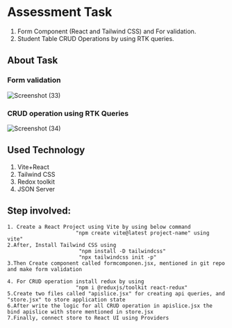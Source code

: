 # Assessment Task
1. Form Component (React and Tailwind CSS) and For validation.
2. Student Table CRUD Operations by using RTK queries.

## About Task
   ### Form validation
   ![Screenshot (33)](https://github.com/TAMILMANI1234/techsmew-assessment/assets/81792499/7c23bc66-65e5-4912-86a4-41ba5ef0eaa6)

   ### CRUD operation using RTK Queries
   ![Screenshot (34)](https://github.com/TAMILMANI1234/techsmew-assessment/assets/81792499/1efcb5c3-c463-4d68-8d1b-2428cb43f176)

   
 ## Used Technology
   1. Vite+React
   2. Tailwind CSS
   3. Redox toolkit
   4. JSON Server

## Step involved:
    1. Create a React Project using Vite by using below command
                          "npm create vite@latest project-name" using vite"
    2.After, Install Tailwind CSS using 
                           "npm install -D tailwindcss"
                           "npx tailwindcss init -p"
    3.Then Create component called formcomponen.jsx, mentioned in git repo and make form validation

    4. For CRUD operation install redux by using
                          "npm i @reduxjs/toolkit react-redux"
    5.Create two files called "apislice.jsx" for creating api queries, and "store.jsx" to store application state
    6.After write the logic for all CRUD operation in apislice.jsx the bind apislice with store mentioned in store.jsx
    7.Finally, connect store to React UI using Providers

    




   

